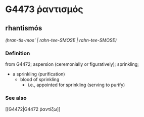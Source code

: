 # G4473 ῥαντισμός

## rhantismós

_(hran-tis-mos' | rahn-tee-SMOSE | rahn-tee-SMOSE)_

### Definition

from G4472; aspersion (ceremonially or figuratively); sprinkling; 

- a sprinkling (purification)
  - blood of sprinkling
    - i.e., appointed for sprinkling (serving to purify)

### See also

[[G4472|G4472 ῥαντίζω]]
